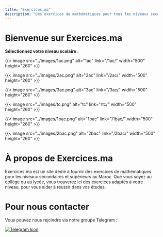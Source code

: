 ```yaml
---
title: "Exercices.ma"
description: "Des exercices de mathématiques pour tous les niveaux secondaires et supérieurs au Maroc."
---
```


# Bienvenue sur Exercices.ma

**Sélectionnez votre niveau scolaire :**

{{< image src="../images/1ac.png" alt="1ac" link="/1ac/" width="500" height="260" >}}

{{< image src="../images/2ac.png" alt="2ac" link="/2ac/" width="500" height="260" >}}

{{< image src="../images/3ac.png" alt="3ac" link="/3ac/" width="500" height="260" >}}

{{< image src="../images/tc.png" alt="tc" link="/tc/" width="500" height="260" >}}

{{< image src="../images/1bac.png" alt="1bac" link="/1bac/" width="500" height="260" >}}

{{< image src="../images/2bac.png" alt="2bac" link="/2bac/" width="500" height="260" >}}

# À propos de Exercices.ma

Exercices.ma est un site dédié à fournir des exercices de mathématiques pour les niveaux secondaires et supérieurs au Maroc. Que vous soyez au collège ou au lycée, vous trouverez ici des exercices adaptés à votre niveau, pour vous aider à réussir dans vos études.

# Pour nous contacter

Vous pouvez nous rejoindre via notre groupe Telegram :

[![Telegram Icon](https://cdn-icons-png.flaticon.com/64/2111/2111646.png)](https://t.me/exercicesma)

